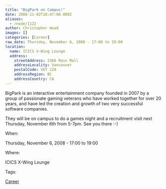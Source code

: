 ```yaml
---
title: "BigPark on Campus!"
date: 2008-11-02T18:47:00.000Z
aliases:
  - /node/1122
author: Christopher Head
images: []
categories: [Career]
raw_date: Thursday, November 6, 2008 - 17:00 to 19:00
location:
  name: ICICS X-Wing Lounge
  address:
    streetAddress: 2366 Main Mall
    addressLocality: Vancouver
    postalCode: V6T 1Z4
    addressRegion: BC
    addressCountry: CA
---
```


BigPark is an interactive entertainment company founded in 2007 by a group of passionate gaming veterans who have worked together for over 20 years, and have led the creation and growth of two very successful software companies.

They will be on campus to do a games night and a recruitment visit next Thursday, November 6th from 5-7pm. See you there :-)

When: 

Thursday, November 6, 2008 - 17:00 to 19:00

Where: 

ICICS X-Wing Lounge

Tags: 

[Career](/career)
